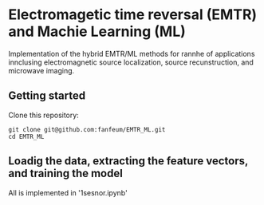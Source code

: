 # Electromagetic time reversal (EMTR) and Machie Learning (ML)
Implementation of the hybrid EMTR/ML methods for rannhe of applications innclusing electromagnetic source localization, source recunstruction, and microwave imaging. 

## Getting started

Clone this repository:
```
git clone git@github.com:fanfeum/EMTR_ML.git
cd EMTR_ML
```

## Loadig the data, extracting the feature vectors, and training the model

All is implemented in '1sesnor.ipynb'
